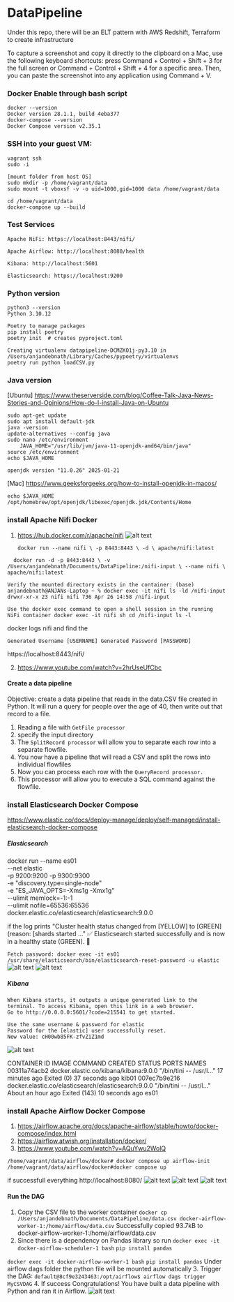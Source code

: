 # DataPipeline
Under this repo, there will be an ELT pattern with AWS Redshift, Terraform to create infrastructure 

To capture a screenshot and copy it directly to the clipboard on a Mac, use the following keyboard shortcuts: press Command + Control + Shift + 3 for the full screen or Command + Control + Shift + 4 for a specific area. Then, you can paste the screenshot into any application using Command + V. 

### Docker Enable through bash script
    docker --version
    Docker version 28.1.1, build 4eba377
    docker-compose --version
    Docker Compose version v2.35.1

### SSH into your guest VM:
    vagrant ssh
    sudo -i

    [mount folder from host OS]
    sudo mkdir -p /home/vagrant/data 
    sudo mount -t vboxsf -v -o uid=1000,gid=1000 data /home/vagrant/data

    cd /home/vagrant/data
    docker-compose up --build

### Test Services

    Apache NiFi: https://localhost:8443/nifi/

    Apache Airflow: http://localhost:8080/health

    Kibana: http://localhost:5601

    Elasticsearch: https://localhost:9200


### Python version
    python3 --version
    Python 3.10.12  

    Poetry to manage packages
    pip install poetry
    poetry init  # creates pyproject.toml

    Creating virtualenv datapipeline-DCMZKO1j-py3.10 in /Users/anjandebnath/Library/Caches/pypoetry/virtualenvs
    poetry run python loadCSV.py
    
    
### Java version
[Ubuntu] https://www.theserverside.com/blog/Coffee-Talk-Java-News-Stories-and-Opinions/How-do-I-install-Java-on-Ubuntu

    sudo apt-get update
    sudo apt install default-jdk
    java -version
    update-alternatives --config java
    sudo nano /etc/environment
        JAVA_HOME="/usr/lib/jvm/java-11-openjdk-amd64/bin/java"
    source /etc/environment
    echo $JAVA_HOME

    openjdk version "11.0.26" 2025-01-21

[Mac] https://www.geeksforgeeks.org/how-to-install-openjdk-in-macos/

    echo $JAVA_HOME
    /opt/homebrew/opt/openjdk/libexec/openjdk.jdk/Contents/Home

### install Apache Nifi Docker
1. https://hub.docker.com/r/apache/nifi
  ![alt text](image.png)
   
   `docker run --name nifi \
  -p 8443:8443 \
  -d \
  apache/nifi:latest`

`  docker run -d -p 8443:8443 \
  -v /Users/anjandebnath/Documents/DataPipeline:/nifi-input \
  --name nifi \
  apache/nifi:latest`

  `Verify the mounted directory exists in the container:
  (base) anjandebnath@ANJANs-Laptop ~ % docker exec -it nifi ls -ld /nifi-input
  drwxr-xr-x 23 nifi nifi 736 Apr 26 14:58 /nifi-input`

  `Use the docker exec command to open a shell session in the running NiFi container
  docker exec -it nifi sh
  cd /nifi-input
  ls -l`

   docker logs nifi and find the 

   `Generated Username [USERNAME]
   Generated Password [PASSWORD]`

   https://localhost:8443/nifi/
   
2. https://www.youtube.com/watch?v=2hrUseUfCbc

#### Create a data pipeline
Objective: create a data pipeline that reads in the data.CSV
file created in Python. It will run a query for people over the age of
40, then write out that record to a file.
1. Reading a file with `GetFile processor`
2. specify the input directory
3. The `SplitRecord processor` will allow you to separate each row into a
separate flowfile.
4. You now have a pipeline that will read a CSV and split the rows into individual flowfiles
5. Now you can process each row with the `QueryRecord processor.`
6. This processor will allow you to execute a SQL command against the flowfile.



### install Elasticsearch Docker Compose 
https://www.elastic.co/docs/deploy-manage/deploy/self-managed/install-elasticsearch-docker-compose

##### Elasticsearch
docker run --name es01 \
  --net elastic \
  -p 9200:9200 -p 9300:9300 \
  -e "discovery.type=single-node" \
  -e "ES_JAVA_OPTS=-Xms1g -Xmx1g" \
  --ulimit memlock=-1:-1 \
  --ulimit nofile=65536:65536 \
  docker.elastic.co/elasticsearch/elasticsearch:9.0.0

if the log prints 
"Cluster health status changed from [YELLOW] to [GREEN] (reason: [shards started ..."
✅ Elasticsearch started successfully and is now in a healthy state (GREEN). 🎉

`Fetch password: docker exec -it es01 /usr/share/elasticsearch/bin/elasticsearch-reset-password -u elastic `
![alt text](image-4.png)
![alt text](image-5.png)

##### Kibana
    When Kibana starts, it outputs a unique generated link to the terminal. To access Kibana, open this link in a web browser.
    Go to http://0.0.0.0:5601/?code=215541 to get started.

    Use the same username & password for elastic 
    Password for the [elastic] user successfully reset.
    New value: cH00wb85FK-zfvZiZ1md
![alt text](image-6.png)

CONTAINER ID   IMAGE                                                 COMMAND                  CREATED             STATUS                        PORTS     NAMES
00311a74acb2   docker.elastic.co/kibana/kibana:9.0.0                 "/bin/tini -- /usr/l…"   17 minutes ago      Exited (0) 37 seconds ago               kib01
007ec7b9e216   docker.elastic.co/elasticsearch/elasticsearch:9.0.0   "/bin/tini -- /usr/l…"   About an hour ago   Exited (143) 10 seconds ago             es01

### install Apache Airflow Docker Compose 
1. https://airflow.apache.org/docs/apache-airflow/stable/howto/docker-compose/index.html
2. https://airflow.atwish.org/installation/docker/
3. https://www.youtube.com/watch?v=AQuYwu2WolQ

`/home/vagrant/data/airflow/docker# docker compose up airflow-init`
`/home/vagrant/data/airflow/docker#docker compose up`

if successfull everything http://localhost:8080/
![alt text](image-1.png)
![alt text](image-2.png)
![alt text](image-3.png)


#### Run the DAG
1. Copy the CSV file to the worker container 
`docker cp /Users/anjandebnath/Documents/DataPipeline/data.csv docker-airflow-worker-1:/home/airflow/data.csv`
Successfully copied 93.7kB to docker-airflow-worker-1:/home/airflow/data.csv
2. Since there is a dependency on Pandas library so run 
`docker exec -it docker-airflow-scheduler-1 bash`
`pip install pandas`

`docker exec -it docker-airflow-worker-1 bash`
`pip install pandas`
Under airflow dags folder the python file will be mounted automatically
3. Trigger the DAG: `default@8cf9e3243463:/opt/airflow$ airflow dags trigger MyCSVDAG`
4. If success Congratulations! You have built a data pipeline with Python and ran it in
Airflow. 
![alt text](image-7.png)